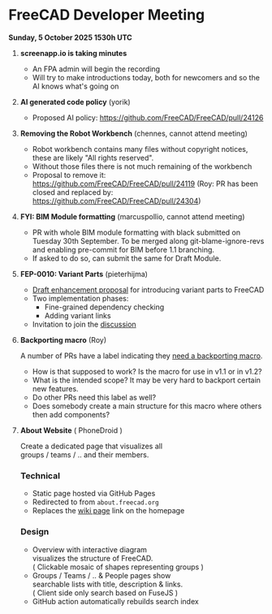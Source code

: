# FreeCAD Developer Meeting

**Sunday, 5 October 2025 1530h UTC**

1. **screenapp.io is taking minutes**
   - An FPA admin will begin the recording
   - Will try to make introductions today, both for newcomers and so the AI knows what's going on

2. **AI generated code policy** (yorik)
   - Proposed AI policy: https://github.com/FreeCAD/FreeCAD/pull/24126

3. **Removing the Robot Workbench** (chennes, cannot attend meeting)
   - Robot workbench contains many files without copyright notices, these are likely "All rights reserved".
   - Without those files there is not much remaining of the workbench
   - Proposal to remove it: https://github.com/FreeCAD/FreeCAD/pull/24119 (Roy: PR has been closed and replaced by: https://github.com/FreeCAD/FreeCAD/pull/24304)

4. **FYI: BIM Module formatting** (marcuspollio, cannot attend meeting)
   - PR with whole BIM module formatting with black submitted on Tuesday 30th September. To be merged along git-blame-ignore-revs and enabling pre-commit for BIM before 1.1 branching.
   - If asked to do so, can submit the same for Draft Module.

5. **FEP-0010: Variant Parts** (pieterhijma)
   - [Draft enhancement proposal](https://github.com/pieterhijma/FreeCAD-Enhancement-Proposals/blob/variant-parts/FEPs/FEP-0010-variant-parts/README.md) for introducing variant parts to FreeCAD
   - Two implementation phases:
	 - Fine-grained dependency checking
	 - Adding variant links
   - Invitation to join the [discussion](https://github.com/FreeCAD/FreeCAD-Enhancement-Proposals/discussions/31)

6. **Backporting macro** (Roy)

   A number of PRs have a label indicating they [need a backporting macro](https://github.com/FreeCAD/FreeCAD/issues?q=label%3A%22Needs%20backporting%20macro%22).
   - How is that supposed to work? Is the macro for use in v1.1 or in v1.2?
   - What is the intended scope? It may be very hard to backport certain new features.
   - Do other PRs need this label as well?
   - Does somebody create a main structure for this macro where others then add components?
  
7. **About Website** ( PhoneDroid )

	Create a dedicated page that visualizes all  
	groups / teams / .. and their members.
	
	### Technical
	
	- Static page hosted via GitHub Pages
	- Redirected to from `about.freecad.org`
	- Replaces the [wiki page](https://wiki.freecad.org/About_FreeCAD) link on the homepage
	
	### Design
	
	- Overview with interactive diagram  
	  visualizes the structure of FreeCAD.  
	  ( Clickable mosaic of shapes representing groups )
	- Groups / Teams / .. & People pages show  
	  searchable lists with title, description & links.  
	  ( Client side only search based on FuseJS ) 
	- GitHub action automatically rebuilds search index
